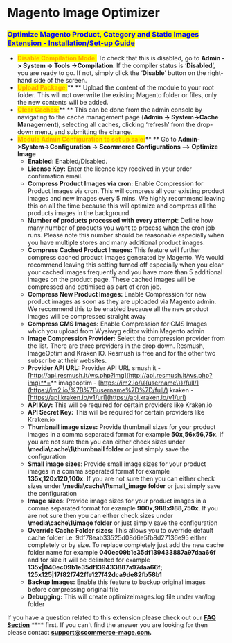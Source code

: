 # Magento Image Optimizer

### <mark style="color:blue;">Optimize Magento Product, Category and Static Images Extension - Installation/Set-up Guide</mark>

* <mark style="color:orange;">**Disable Compilation Mode**</mark><mark style="color:orange;">:</mark> To check that this is disabled, go to **Admin -> System -> Tools ->Compilation**. If the compiler status is ‘**Disabled**’, you are ready to go. If not, simply click the ‘**Disable**’ button on the right-hand side of the screen.
* <mark style="color:orange;">**Upload Package:**</mark>** ** Upload the content of the module to your root folder. This will not overwrite the existing Magento folder or files, only the new contents will be added.
* <mark style="color:orange;">**Clear Caches:**</mark>** ** This can be done from the admin console by navigating to the cache management page (**Admin -> System->Cache Management**), selecting all caches, clicking ‘refresh’ from the drop-down menu, and submitting the change.
* <mark style="color:orange;">**Module Admin Configuration to set up sale:**</mark>** ** Go to **Admin->System->Configuration -> Scommerce Configurations –> Optimize Image**
  * **Enabled:** Enabled/Disabled.
  * **License Key:** Enter the licence key received in your order confirmation email.
  * **Compress Product Images via cron:** Enable Compression for Product Images via cron. This will compress all your existing product images and new images every 5 mins. We highly recommend leaving this on all the time because this will optimize and compress all the products images in the background
  * **Number of products processed with every attempt**: Define how many number of products you want to process when the cron job runs. Please note this number should be reasonable especially when you have multiple stores and many additional product images.
  * **Compress Cached Product Images:** This feature will further compress cached product images generated by Magento. We would recommend leaving this setting turned off especially when you clear your cached images frequently and you have more than 5 additional images on the product page. These cached images will be compressed and optimised as part of cron job.
  * **Compress New Product Images:** Enable Compression for new product images as soon as they are uploaded via Magento admin. We recommend this to be enabled because all the new product images will be compressed straight away
  * **Compress CMS Images:** Enable Compression for CMS Images which you upload from Wysiwyg editor within Magento admin
  * **Image Compression Provider:** Select the compression provider from the list. There are three providers in the drop down. Resmush, ImageOptim and Kraken IO. Resmush is free and for the other two subscribe at their websites.
  * **Provider API URL:** Provider API URL smush it - [http://api.resmush.it/ws.php?img](http://api.resmush.it/ws.php?img)**=** imageoptim - [https://im2.io/\{{username\}}/full/](https://im2.io/%7B%7Busername%7D%7D/full/) kraken - [https://api.kraken.io/v1/url](https://api.kraken.io/v1/url)
  * **API Key:** This will be required for certain providers like Kraken.io
  * **API Secret Key:** This will be required for certain providers like Kraken.io
  * **Thumbnail image sizes:** Provide thumbnail sizes for your product images in a comma separated format for example **50x,56x56,75x**. If you are not sure then you can either check sizes under **\media\cache\1\thumbnail folder** or just simply save the configuration
  * **Small image sizes**: Provide small image sizes for your product images in a comma separated format for example **135x,120x120,100x**. If you are not sure then you can either check sizes under **\media\cache\1\small\_image folder** or just simply save the configuration
  * **Image sizes:** Provide image sizes for your product images in a comma separated format for example **900x,988x988,750x**. If you are not sure then you can either check sizes under **\media\cache\1\image folder** or just simply save the configuration
  * **Override Cache Folder sizes:** This allows you to override default cache folder i.e. 9df78eab33525d08d6e5fb8d27136e95 either completely or by size. To replace completely just add the new cache folder name for example **040ec09b1e35df139433887a97daa66f** and for size it will be delimited for example **135x|040ec09b1e35df139433887a97daa66f; 125x125|17f82f742ffe127f42dca9de82fb58b1**
  * **Backup Images:** Enable this feature to backup original images before compressing original file
  * **Debugging:** This will create optimizeImages.log file under var/log folder

If you have a question related to this extension please check out our [**FAQ Section**](https://www.scommerce-mage.com/magento-image-optimizer.html#faq) **** first. If you can't find the answer you are looking for then please contact [**support@scommerce-mage.com**](mailto:core@scommerce-mage.com)**.**
